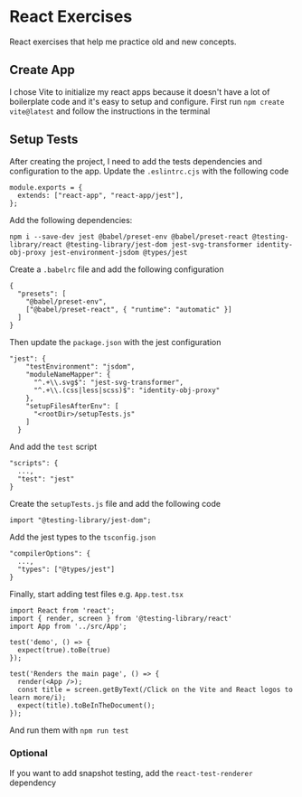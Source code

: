 # React Exercises
React exercises that help me practice old and new concepts.

## Create App
I chose Vite to initialize my react apps because it doesn't have a lot of boilerplate code and it's easy to setup and configure.
First run `npm create vite@latest` and follow the instructions in the terminal

## Setup Tests
After creating the project, I need to add the tests dependencies and configuration to the app.
Update the `.eslintrc.cjs` with the following code
```
module.exports = {
  extends: ["react-app", "react-app/jest"],
}; 
```
Add the following dependencies:
```
npm i --save-dev jest @babel/preset-env @babel/preset-react @testing-library/react @testing-library/jest-dom jest-svg-transformer identity-obj-proxy jest-environment-jsdom @types/jest
```
Create a `.babelrc` file and add the following configuration
```
{
  "presets": [
    "@babel/preset-env",
    ["@babel/preset-react", { "runtime": "automatic" }]
  ]
}
```
Then update the `package.json` with the jest configuration
```
"jest": {
    "testEnvironment": "jsdom",
    "moduleNameMapper": {
      "^.+\\.svg$": "jest-svg-transformer",
      "^.+\\.(css|less|scss)$": "identity-obj-proxy"
    },
    "setupFilesAfterEnv": [
      "<rootDir>/setupTests.js"
    ]
  }
```
And add the `test` script
```
"scripts": {
  ...,
  "test": "jest"
}
```
Create the `setupTests.js` file and add the following code
```
import "@testing-library/jest-dom";
```
Add the jest types to the `tsconfig.json`
```
"compilerOptions": {
  ...,
  "types": ["@types/jest"]
}
```
Finally, start adding test files e.g. `App.test.tsx`
```
import React from 'react';
import { render, screen } from '@testing-library/react'
import App from '../src/App';

test('demo', () => {
  expect(true).toBe(true)
});

test('Renders the main page', () => {
  render(<App />);
  const title = screen.getByText(/Click on the Vite and React logos to learn more/i);
  expect(title).toBeInTheDocument();
});
```
And run them with `npm run test`
### Optional
If you want to add snapshot testing, add the `react-test-renderer` dependency